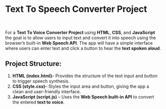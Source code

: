 <h1>
    <a href="https://akshat0502.github.io/Text-To-Speech-Converter/" style="text-decoration: none;"><b>Text To Speech Converter Project </b></a>
</h1>
    <br>
    <p>For a <b> Text To Voice Converter Project </b> using <b>HTML</b>, <b>CSS</b>, and <b>JavaScript</b> the goal is to allow users to input text and convert it into speech using the browser’s built-in <b>Web Speech API</b>. The app will have a simple interface where users can enter text and click a button to hear the <b>text spoken aloud</b>.</p>
        <h2>Project Structure:</h2>
        <ol>
            <li><b>HTML (index.html)</b>– Provides the structure of the text input and button to trigger speech synthesis.</li>
            <li><b>CSS (style.css)</b>– Styles the input area and button, giving the app a clean and user-friendly interface.</li>
            <li><b>JavaScript (script.js)</b>  – Uses the <strong>Web Speech built-in API</strong> to convert the entered <b>text to voice</b>.</li>
        </ol>

